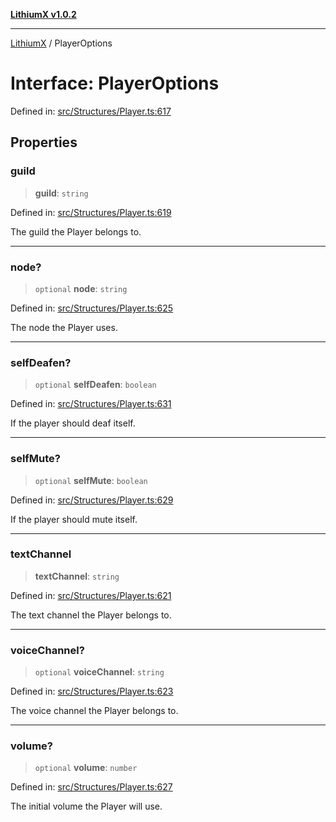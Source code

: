 [**LithiumX v1.0.2**](../README.md)

***

[LithiumX](../globals.md) / PlayerOptions

# Interface: PlayerOptions

Defined in: [src/Structures/Player.ts:617](https://github.com/anantix-network/LithiumX/blob/791eed01fbe9f7030525ce976bc687f47cb06e89/src/Structures/Player.ts#L617)

## Properties

### guild

> **guild**: `string`

Defined in: [src/Structures/Player.ts:619](https://github.com/anantix-network/LithiumX/blob/791eed01fbe9f7030525ce976bc687f47cb06e89/src/Structures/Player.ts#L619)

The guild the Player belongs to.

***

### node?

> `optional` **node**: `string`

Defined in: [src/Structures/Player.ts:625](https://github.com/anantix-network/LithiumX/blob/791eed01fbe9f7030525ce976bc687f47cb06e89/src/Structures/Player.ts#L625)

The node the Player uses.

***

### selfDeafen?

> `optional` **selfDeafen**: `boolean`

Defined in: [src/Structures/Player.ts:631](https://github.com/anantix-network/LithiumX/blob/791eed01fbe9f7030525ce976bc687f47cb06e89/src/Structures/Player.ts#L631)

If the player should deaf itself.

***

### selfMute?

> `optional` **selfMute**: `boolean`

Defined in: [src/Structures/Player.ts:629](https://github.com/anantix-network/LithiumX/blob/791eed01fbe9f7030525ce976bc687f47cb06e89/src/Structures/Player.ts#L629)

If the player should mute itself.

***

### textChannel

> **textChannel**: `string`

Defined in: [src/Structures/Player.ts:621](https://github.com/anantix-network/LithiumX/blob/791eed01fbe9f7030525ce976bc687f47cb06e89/src/Structures/Player.ts#L621)

The text channel the Player belongs to.

***

### voiceChannel?

> `optional` **voiceChannel**: `string`

Defined in: [src/Structures/Player.ts:623](https://github.com/anantix-network/LithiumX/blob/791eed01fbe9f7030525ce976bc687f47cb06e89/src/Structures/Player.ts#L623)

The voice channel the Player belongs to.

***

### volume?

> `optional` **volume**: `number`

Defined in: [src/Structures/Player.ts:627](https://github.com/anantix-network/LithiumX/blob/791eed01fbe9f7030525ce976bc687f47cb06e89/src/Structures/Player.ts#L627)

The initial volume the Player will use.
